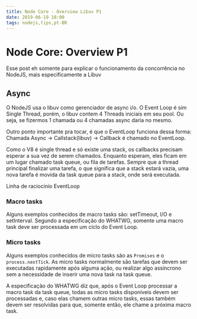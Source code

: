 ```yaml
---
title: Node Core - Overview Libuv P1
date: 2019-06-19 18:00
tags: nodejs,tips,pt-BR
---
```


# Node Core: Overview P1

Esse post eh somente para explicar o funcionamento da concorrência no NodeJS, mais especificamente a Libuv

## Async

O NodeJS usa o libuv como gerenciador de async i/o. O Event Loop é sim Single Thread, porém, o libuv contem 4 Threads iniciais em seu pool. Ou seja, se fizermos 1 chamada ou 4 chamadas async daria no mesmo.

Outro ponto importante pra tocar, é que o EventLoop funciona dessa forma:
Chamada Async -> Callstack(libuv) -> Callback é chamado no EventLoop.

Como o V8 é single thread e só existe uma stack, os callbacks precisam esperar a sua vez de serem chamados. Enquanto esperam, eles ficam em um lugar chamado task queue, ou fila de tarefas. Sempre que a thread principal finalizar uma tarefa, o que significa que a stack estará vazia, uma nova tarefa é movida da task queue para a stack, onde será executada.

Linha de raciocinio EventLoop

### Macro tasks
Alguns exemplos conhecidos de macro tasks são: setTimeout, I/O e setInterval. Segundo a especificação do WHATWG, somente uma macro task deve ser processada em um ciclo do Event Loop.

### Micro tasks
Alguns exemplos conhecidos de micro tasks são as `Promises` e o `process.nextTick`. As micro tasks normalmente são tarefas que devem ser executadas rapidamente após alguma ação, ou realizar algo assíncrono sem a necessidade de inserir uma nova task na task queue.

A especificação do WHATWG diz que, após o Event Loop processar a macro task da task queue, todas as micro tasks disponíveis devem ser processadas e, caso elas chamem outras micro tasks, essas também devem ser resolvidas para que, somente então, ele chame a próxima macro task.
